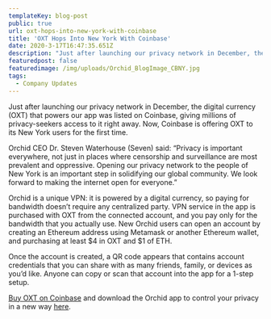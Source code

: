```yaml
---
templateKey: blog-post
public: true
url: oxt-hops-into-new-york-with-coinbase
title: 'OXT Hops Into New York With Coinbase'
date: 2020-3-17T16:47:35.651Z
description: "Just after launching our privacy network in December, the digital currency (OXT) that powers our app was listed on Coinbase, giving millions of privacy-seekers access to it right away."
featuredpost: false
featuredimage: /img/uploads/Orchid_BlogImage_CBNY.jpg
tags:
  - Company Updates
---
```

Just after launching our privacy network in December, the digital currency (OXT) that powers our app was listed on Coinbase, giving millions of privacy-seekers access to it right away. Now, Coinbase is offering OXT to its New York users for the first time. 

Orchid CEO Dr. Steven Waterhouse (Seven) said: “Privacy is important everywhere, not just in places where censorship and surveillance are most prevalent and oppressive. Opening our privacy network to the people of New York is an important step in solidifying our global community. We look forward to making the internet open for everyone.” 

Orchid is a unique VPN: it is powered by a digital currency, so paying for bandwidth doesn’t require any centralized party. VPN service in the app is purchased with OXT from the connected account, and you pay only for the bandwidth that you actually use. New Orchid users can open an account by creating an Ethereum address using Metamask or another Ethereum wallet, and purchasing at least $4 in OXT and $1 of ETH. 

Once the account is created, a QR code appears that contains account credentials that you can share with as many friends, family, or devices as you’d like. Anyone can copy or scan that account into the app for a 1-step setup. 

[Buy OXT on Coinbase](https://www.coinbase.com/price/orchid) and download the Orchid app to control your privacy in a new way [here](https://www.orchid.com/download). 
